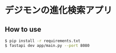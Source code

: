 # デジモンの進化検索アプリ

## How to use

```bash
$ pip install -r requirements.txt
$ fastapi dev app/main.py --port 8080
```
